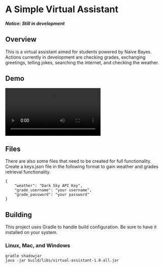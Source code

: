 # A Simple Virtual Assistant

***Notice: Still in development***

## Overview
This is a virtual assistant aimed for students powered by Naive Bayes.
Actions currently in development are checking grades, exchanging greetings, telling jokes,
searching the internet, and checking the weather.

## Demo
![Simple Demo](/assets/Demo.mp4)

## Files
There are also some files that need to be created for full functionality.
Create a keys.json file in the following format to gain weather and grades retrieval functionality.
```
{
    "weather": "Dark Sky API Key",
    "grade_username": "your username",
    "grade_password": "your password"
}
```

## Building

This project uses Gradle to handle build configuration. Be sure to have it installed on your system.

### Linux, Mac, and Windows
```
gradle shadowjar
java -jar build/libs/virtual-assistant-1.0-all.jar
```